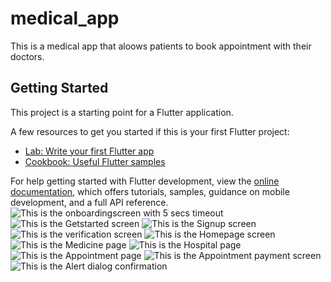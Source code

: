 # medical_app

This is a medical app that aloows patients to book appointment with their doctors.
## Getting Started

This project is a starting point for a Flutter application.

A few resources to get you started if this is your first Flutter project:

- [Lab: Write your first Flutter app](https://docs.flutter.dev/get-started/codelab)
- [Cookbook: Useful Flutter samples](https://docs.flutter.dev/cookbook)

For help getting started with Flutter development, view the
[online documentation](https://docs.flutter.dev/), which offers tutorials,
samples, guidance on mobile development, and a full API reference.
![This is the onboardingscreen with 5 secs timeout](Screenshots/onboardingscreen.png "Onboarding")
![This is the Getstarted screen](Screenshots/Getstarted.png "Get started")
![This is the Signup screen](Screenshots/SignUp.png "SignUp")
![This is the verification screen](Screenshots/verification.png "Verification")
![This is the Homepage screen](Screenshots/Homepage.png "Homepage")
![This is the Medicine page](Screenshots/Medicinepage.png "Medicine page")
![This is the Hospital page](Screenshots/Hospitalpage.png "Hospital page")
![This is the Appointment page](Screenshots/Appointment.png "Appointment")
![This is the Appointment payment screen](Screenshots/payment.png "Confirm Payment")
![This is the Alert dialog confirmation](Screenshots/Alertdialog.png "Payment dialog successful")










